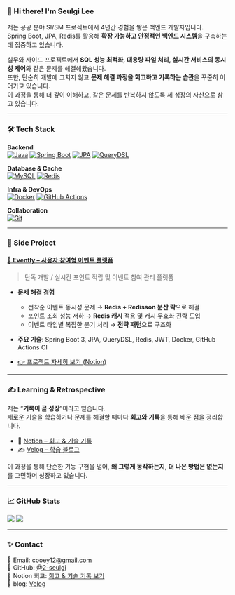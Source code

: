 ### 👋 Hi there! I'm Seulgi Lee

저는 공공 분야 SI/SM 프로젝트에서 4년간 경험을 쌓은 백엔드 개발자입니다.  
Spring Boot, JPA, Redis를 활용해 **확장 가능하고 안정적인 백엔드 시스템**을 구축하는 데 집중하고 있습니다.  

실무와 사이드 프로젝트에서 **SQL 성능 최적화, 대용량 파일 처리, 실시간 서비스의 동시성 제어**와 같은 문제를 해결해왔습니다.  
또한, 단순히 개발에 그치지 않고 **문제 해결 과정을 회고하고 기록하는 습관**을 꾸준히 이어가고 있습니다.  
이 과정을 통해 더 깊이 이해하고, 같은 문제를 반복하지 않도록 제 성장의 자산으로 삼고 있습니다.  

---

### 🛠 Tech Stack

**Backend**  
[![Java](https://img.shields.io/badge/Java-007396?style=flat&logo=java&logoColor=white)](#)
[![Spring Boot](https://img.shields.io/badge/Spring_Boot-6DB33F?style=flat&logo=springboot&logoColor=white)](#)
[![JPA](https://img.shields.io/badge/JPA-59666C?style=flat&logo=hibernate&logoColor=white)](#)
[![QueryDSL](https://img.shields.io/badge/QueryDSL-009688?style=flat&logoColor=white)](#)

**Database & Cache**  
[![MySQL](https://img.shields.io/badge/MySQL-4479A1?style=flat&logo=mysql&logoColor=white)](#)
[![Redis](https://img.shields.io/badge/Redis-DC382D?style=flat&logo=redis&logoColor=white)](#)

**Infra & DevOps**  
[![Docker](https://img.shields.io/badge/Docker-2496ED?style=flat&logo=docker&logoColor=white)](#)
[![GitHub Actions](https://img.shields.io/badge/GitHub_Actions-2088FF?style=flat&logo=githubactions&logoColor=white)](#)

**Collaboration**  
[![Git](https://img.shields.io/badge/Git-F05032?style=flat&logo=git&logoColor=white)](#)

---

### 🎯 Side Project

#### [📌 Evently – 사용자 참여형 이벤트 플랫폼](https://github.com/2-seulgi/evently)
> 단독 개발 / 실시간 포인트 적립 및 이벤트 참여 관리 플랫폼  

- **문제 해결 경험**
  - 선착순 이벤트 동시성 문제 → **Redis + Redisson 분산 락**으로 해결
  - 포인트 조회 성능 저하 → **Redis 캐시** 적용 및 캐시 무효화 전략 도입
  - 이벤트 타입별 복잡한 분기 처리 → **전략 패턴**으로 구조화

- **주요 기술**: Spring Boot 3, JPA, QueryDSL, Redis, JWT, Docker, GitHub Actions CI  
- [👉 프로젝트 자세히 보기 (Notion)](https://www.notion.so/20d15730d3ba80f4bbd6c0878d258db7?source=copy_link)

---

### ✍️ Learning & Retrospective

저는 “**기록이 곧 성장**”이라고 믿습니다.  
새로운 기술을 학습하거나 문제를 해결할 때마다 **회고와 기록**을 통해 배운 점을 정리합니다.  
- 📖 [Notion – 회고 & 기술 기록](https://www.notion.so/78eb27f82a6b4cb19667f37c98389ef9?v=1f315730d3ba807d976a000cdcbb03e6&source=copy_link)  
- ✍️ [Velog – 학습 블로그](https://velog.io/@2-seulgi/posts)  

이 과정을 통해 단순한 기능 구현을 넘어, **왜 그렇게 동작하는지**, **더 나은 방법은 없는지**를 고민하며 성장하고 있습니다.  

---

### 📈 GitHub Stats

<img src="https://github-readme-stats.vercel.app/api?username=2-seulgi&show_icons=true&theme=gotham" />  
<img src="https://github-readme-stats.vercel.app/api/top-langs/?username=2-seulgi&layout=compact&theme=gotham" />

---

### ✨ Contact

📧 Email: cooey12@gmail.com  
🔗 GitHub: [@2-seulgi](https://github.com/2-seulgi)  
🔗 Notion 회고: [회고 & 기술 기록 보기](https://www.notion.so/78eb27f82a6b4cb19667f37c98389ef9?v=1f315730d3ba807d976a000cdcbb03e6&source=copy_link)  
🔗 blog: [Velog](https://velog.io/@2-seulgi/posts)
